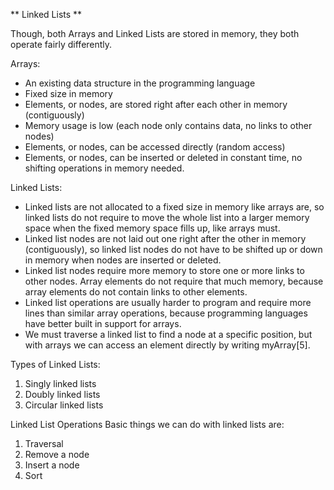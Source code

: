 ** Linked Lists **

Though, both Arrays and Linked Lists are stored in memory, they both operate fairly differently.

Arrays:
- An existing data structure in the programming language
- Fixed size in memory
- Elements, or nodes, are stored right after each other in memory (contiguously)
- Memory usage is low
  (each node only contains data, no links to other nodes)
- Elements, or nodes, can be accessed directly (random access)
- Elements, or nodes, can be inserted or deleted in constant time, no shifting operations in memory needed.

Linked Lists:
- Linked lists are not allocated to a fixed size in memory like arrays are, so linked lists do not require to move the whole list into a larger memory space when the fixed memory space fills up, like arrays must.
- Linked list nodes are not laid out one right after the other in memory (contiguously), so linked list nodes do not have to be shifted up or down in memory when nodes are inserted or deleted.
- Linked list nodes require more memory to store one or more links to other nodes. Array elements do not require that much memory, because array elements do not contain links to other elements.
- Linked list operations are usually harder to program and require more lines than similar array operations, because programming languages have better built in support for arrays.
- We must traverse a linked list to find a node at a specific position, but with arrays we can access an element directly by writing myArray[5].

Types of Linked Lists:

1. Singly linked lists
2. Doubly linked lists
3. Circular linked lists


Linked List Operations
Basic things we can do with linked lists are:

1. Traversal
2. Remove a node
3. Insert a node
4. Sort